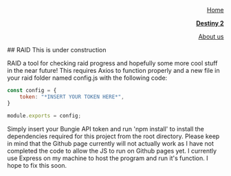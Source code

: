<html>
    <div class="navigation">
      <!--Pages will be added in future update-->   
        <p align="right"><a href="home.html">Home</a></p>
        <p align="right"><a href="public/index.html"><b>Destiny 2</b></a></p>
        <p align="right"><a href="about.html">About us</a></p>
    </div>
</html>
## RAID
This is under construction

RAID a tool for checking raid progress and hopefully some more cool stuff in the near future!
This requires Axios to function properly and a new file in your raid folder named config.js with the following code:
```js
const config = {
    token: "*INSERT YOUR TOKEN HERE*",
}

module.exports = config;
```
Simply insert your Bungie API token and run 'npm install' to install the dependencies required for this project from the root directory.
Please keep in mind that the Github page currently will not actually work as I have not completed the code to allow the JS to run on Github pages yet. I currently use Express on my machine to host the program and run it's function. I hope to fix this soon.

